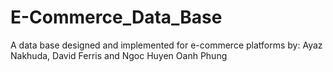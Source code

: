 # E-Commerce_Data_Base
A data base designed and implemented for e-commerce platforms by: Ayaz Nakhuda, David Ferris and Ngoc Huyen Oanh Phung

